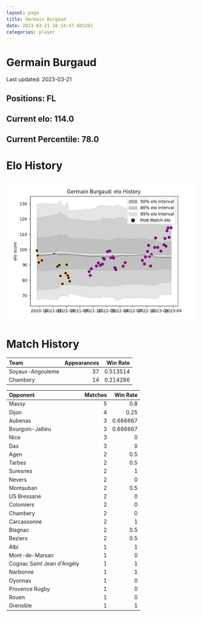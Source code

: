 ```yaml
---  
layout: page  
title: Germain Burgaud  
date: 2023-03-21 18:14:47.045281  
categories: player  
---
```

# Germain Burgaud


Last updated: 2023-03-21
## Positions: FL

## Current elo: 114.0

## Current Percentile: 78.0

# Elo History


![elo history](history_GermainBurgaud.png)
# Match History


| Team             |   Appearances |   Win Rate |
|:-----------------|--------------:|-----------:|
| Soyaux-Angouleme |            37 |   0.513514 |
| Chambery         |            14 |   0.214286 |

| Opponent                   |   Matches |   Win Rate |
|:---------------------------|----------:|-----------:|
| Massy                      |         5 |   0.8      |
| Dijon                      |         4 |   0.25     |
| Aubenas                    |         3 |   0.666667 |
| Bourgoin-Jallieu           |         3 |   0.666667 |
| Nice                       |         3 |   0        |
| Dax                        |         3 |   0        |
| Agen                       |         2 |   0.5      |
| Tarbes                     |         2 |   0.5      |
| Suresnes                   |         2 |   1        |
| Nevers                     |         2 |   0        |
| Montauban                  |         2 |   0.5      |
| US Bressane                |         2 |   0        |
| Colomiers                  |         2 |   0        |
| Chambery                   |         2 |   0        |
| Carcassonne                |         2 |   1        |
| Blagnac                    |         2 |   0.5      |
| Beziers                    |         2 |   0.5      |
| Albi                       |         1 |   1        |
| Mont-de-Marsan             |         1 |   0        |
| Cognac Saint Jean d'Angély |         1 |   1        |
| Narbonne                   |         1 |   1        |
| Oyonnax                    |         1 |   0        |
| Provence Rugby             |         1 |   0        |
| Rouen                      |         1 |   0        |
| Grenoble                   |         1 |   1        |